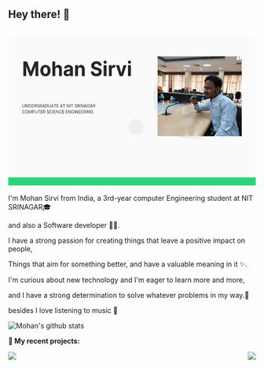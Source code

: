 ## Hey there!  👋

<br />
<img src="https://raw.githubusercontent.com/rockstarCSE057/rockstarCSE057/master/Mohan Sirvi.png" width="2064" height="300" alt="banner that says Mohan Sirvi - software engineer">

I'm Mohan Sirvi from India, a 3rd-year computer Engineering student at NIT SRINAGAR🎓 

and also a Software developer 👩‍💻.

I have a strong passion for creating things that leave a positive impact on people,

Things that aim for something better, and have a valuable meaning in it ✨.

I'm curious about new technology and I'm eager to learn more and more,

and I have a strong determination to solve whatever problems in my way.💪


besides I love listening to music 🎵

![Mohan's github stats](https://github-readme-stats.vercel.app/api?username=rockstarCSE057&show_icons=true&hide_border=true)

**:rocket: My recent projects:**

<a href="https://github.com/rockstarCSE057/Line-Encoding">
  <img align="left" src="https://github-readme-stats.vercel.app/api/pin/?username=rockstarCSE057&repo=Line-Encoding" />
</a>

<a href="https://github.com/rockstarCSE057/Mini-Tic-Tac-Toe">
  <img align="right" src="https://github-readme-stats.vercel.app/api/pin/?username=rockstarCSE057&repo=Mini-Tic-Tac-Toe" />
</a>



<!--
**Mohan** is a ✨ _special_ ✨ repository because its `README.md` (this file) appears on your GitHub profile.

Here are some ideas to get you started:

- 🔭 I’m currently working on 
- 👯 I’m looking to collaborate on ...
- 🤔 I’m looking for help with ...
- 💬 Ask me about ...
- 📫 How to reach me: ...
- 😄 Pronouns: ...
- ⚡ Fun fact: ...
-->
